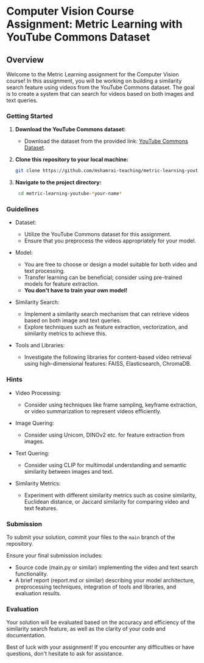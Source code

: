 # Computer Vision Course Assignment: Metric Learning with YouTube Commons Dataset

## Overview

Welcome to the Metric Learning assignment for the Computer Vision course! In this assignment, you will be working on building a similarity search feature using videos from the YouTube Commons dataset. The goal is to create a system that can search for videos based on both images and text queries.

### Getting Started

1. **Download the YouTube Commons dataset:**
   - Download the dataset from the provided link: [YouTube Commons Dataset](https://huggingface.co/datasets/PleIAs/YouTube-Commons).

2. **Clone this repository to your local machine:**
     ```bash
     git clone https://github.com/mshamrai-teaching/metric-learning-youtube-*your-name*
     ```
3. **Navigate to the project directory:**
      ```bash
       cd metric-learning-youtube-*your-name*
      ```

### Guidelines

* Dataset:
  * Utilize the YouTube Commons dataset for this assignment.
  * Ensure that you preprocess the videos appropriately for your model.

* Model:
  * You are free to choose or design a model suitable for both video and text processing.
  * Transfer learning can be beneficial; consider using pre-trained models for feature extraction.
  * **You don't have to train your own model!**

* Similarity Search:
  * Implement a similarity search mechanism that can retrieve videos based on both image and text queries.
  * Explore techniques such as feature extraction, vectorization, and similarity metrics to achieve this.

* Tools and Libraries:
  *  Investigate the following libraries for content-based video retrieval using high-dimensional features: FAISS, Elasticsearch, ChromaDB.

### Hints

* Video Processing:
  * Consider using techniques like frame sampling, keyframe extraction, or video summarization to represent videos efficiently.
 
* Image Quering:
  * Consider using Unicom, DINOv2 etc. for feature extraction from images. 

* Text Quering:
  * Consider using CLIP for multimodal understanding and semantic similarity between images and text.

* Similarity Metrics:
  * Experiment with different similarity metrics such as cosine similarity, Euclidean distance, or Jaccard similarity for comparing video and text features.

### Submission

To submit your solution, commit your files to the `main` branch of the repository.

Ensure your final submission includes:
* Source code (main.py or similar) implementing the video and text search functionality.
* A brief report (report.md or similar) describing your model architecture, preprocessing techniques, integration of tools and libraries, and evaluation results.

### Evaluation

Your solution will be evaluated based on the accuracy and efficiency of the similarity search feature, as well as the clarity of your code and documentation.

Best of luck with your assignment! If you encounter any difficulties or have questions, don't hesitate to ask for assistance.
